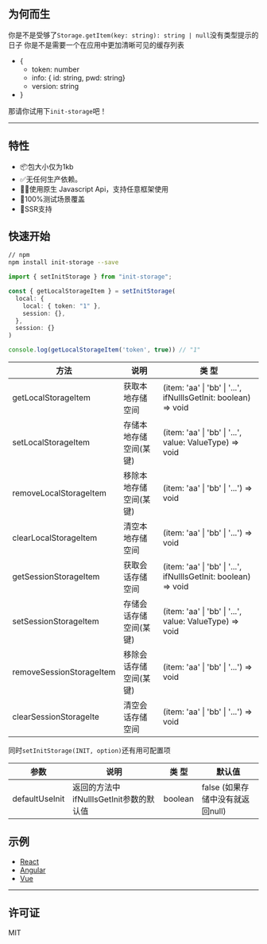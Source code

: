 
## 为何而生
你是不是受够了`Storage.getItem(key: string): string | null`没有类型提示的日子
你是不是需要一个在应用中更加清晰可见的缓存列表
* {
  * token: number
  * info: { id: string, pwd: string}
  * version: string
* }

那请你试用下`init-storage`吧！

---

## 特性
- 📦包大小仅为1kb
- ✅无任何生产依赖。
- 💪🏼使用原生 Javascript Api，支持任意框架使用
- 💯100%测试场景覆盖
- 🚀SSR支持

## 快速开始

```bash
// npm
npm install init-storage --save
```

```typescript
import { setInitStorage } from "init-storage";

const { getLocalStorageItem } = setInitStorage(
  local: {
    local: { token: "1" },
    session: {},
  }, 
  session: {}
)

console.log(getLocalStorageItem('token', true)) // "1"
```

| 方法                      | 说明               | 类 型                                                               | 
|--------------------------|--------------------|--------------------------------------------------------------------|
| getLocalStorageItem      | 获取本地存储空间      | (item: 'aa' \| 'bb' \| '...',  ifNullIsGetInit: boolean) => void   |
| setLocalStorageItem      | 存储本地存储空间(某键) | (item: 'aa' \| 'bb' \| '...',  value: ValueType) => void           | 
| removeLocalStorageItem   | 移除本地存储空间(某键) | (item: 'aa' \| 'bb' \| '...') => void                              | 
| clearLocalStorageItem    | 清空本地存储空间      | (item: 'aa' \| 'bb' \| '...') => void                              |
| getSessionStorageItem    | 获取会话存储空间      | (item: 'aa' \| 'bb' \| '...',  ifNullIsGetInit: boolean) => void   |
| setSessionStorageItem    | 存储会话存储空间(某键) | (item: 'aa' \| 'bb' \| '...',  value: ValueType) => void           | 
| removeSessionStorageItem | 移除会话存储空间(某键) | (item: 'aa' \| 'bb' \| '...') => void                              | 
| clearSessionStorageIte   | 清空会话存储空间      | (item: 'aa' \| 'bb' \| '...') => void                              |

同时`setInitStorage(INIT, option)`还有用可配置项

| 参数            | 说明                                | 类 型       | 默认值                           |
|----------------|-------------------------------------|------------|---------------------------------|
| defaultUseInit | 返回的方法中ifNullIsGetInit参数的默认值 |  boolean   | false (如果存储中没有就返回null)    | 
## 示例

* [React](https://codesandbox.io/s/init-storage-react-fgkfhp?file=/src/App.tsx)
* [Angular](https://codesandbox.io/s/init-storage-angular-e7ul73?file=/src/app/app.component.ts)
* [Vue](https://codesandbox.io/s/init-storage-vue-3sq17x?file=/src/components/MyComponent.vue)

---
## 许可证

MIT